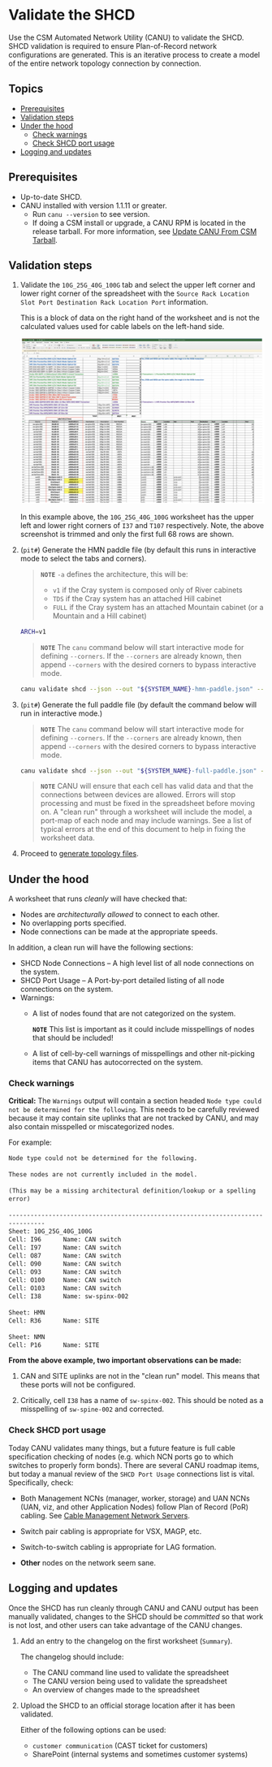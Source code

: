 # Validate the SHCD

Use the CSM Automated Network Utility (CANU) to validate the SHCD. SHCD validation is required to ensure Plan-of-Record network configurations are generated. This is an iterative process to create a model of the entire network topology connection by connection.

## Topics

- [Prerequisites](#prerequisites)
- [Validation steps](#validation-steps)
- [Under the hood](#under-the-hood)
  - [Check warnings](#check-warnings)
  - [Check SHCD port usage](#check-shcd-port-usage)
- [Logging and updates](#logging-and-updates)

## Prerequisites

- Up-to-date SHCD.
- CANU installed with version 1.1.11 or greater.
  - Run `canu --version` to see version.
  - If doing a CSM install or upgrade, a CANU RPM is located in the release tarball. For more information, see [Update CANU From CSM Tarball](canu/update_canu_from_csm_tarball.md).

## Validation steps

1. Validate the `10G_25G_40G_100G` tab and select the upper left corner and lower right corner of the spreadsheet with the `Source Rack Location Slot Port Destination Rack Location Port` information.

   This is a block of data on the right hand of the worksheet and is not the calculated values used for cable labels on the left-hand side.

   ![SHCD example](img/shcd_example.png "SHCD example")

   In this example above, the `10G_25G_40G_100G` worksheet has the upper left and lower right corners of `I37` and `T107` respectively.
   Note, the above screenshot is trimmed and only the first full 68 rows are shown.

1. (`pit#`) Generate the HMN paddle file (by default this runs in interactive mode to select the tabs and corners).

   > **`NOTE`**
   > `-a` defines the architecture, this will be:
   >
   > - `v1` if the Cray system is composed only of River cabinets
   > - `TDS` if the Cray system has an attached Hill cabinet
   > - `FULL` if the Cray system has an attached Mountain cabinet (or a Mountain and a Hill cabinet)

   ```bash
   ARCH=v1
   ```

   > **`NOTE`** The `canu` command below will start interactive mode for defining `--corners`. If
   > the `--corners` are already known, then append `--corners` with the desired corners to bypass interactive mode.

   ```bash
   canu validate shcd --json --out "${SYSTEM_NAME}-hmn-paddle.json" --tabs HMN -a "${ARCH}" --shcd <shcd_file.xlsx>
   ```

1. (`pit#`) Generate the full paddle file (by default the command below will run in interactive mode.)

   > **`NOTE`** The `canu` command below will start interactive mode for defining `--corners`. If
   > the `--corners` are already known, then append `--corners` with the desired corners to bypass interactive mode.

   ```bash
   canu validate shcd --json --out "${SYSTEM_NAME}-full-paddle.json" -a "${ARCH}" --shcd <shcd_file>.xlsx
   ```

   > **`NOTE`** CANU will ensure that each cell has valid data and that the connections between devices are allowed. Errors will stop processing and must be fixed in
   > the spreadsheet before moving on. A "clean run" through a worksheet will include the model, a port-map of each node and may include warnings. See a
   > list of typical errors at the end of this document to help in fixing the worksheet data.

1. Proceed to [generate topology files](../../../install/pre-installation.md#generate-topology-files).

## Under the hood

A worksheet that runs *cleanly* will have checked that:

- Nodes are *architecturally allowed* to connect to each other.
- No overlapping ports specified.
- Node connections can be made at the appropriate speeds.

In addition, a clean run will have the following sections:

- SHCD Node Connections – A high level list of all node connections on the system.
- SHCD Port Usage – A Port-by-port detailed listing of all node connections on the system.
- Warnings:
  - A list of nodes found that are not categorized on the system.

    **`NOTE`** This list is important as it could include misspellings of nodes that should be included!

  - A list of cell-by-cell warnings of misspellings and other nit-picking items that CANU has autocorrected on the system.

### Check warnings

**Critical:** The `Warnings` output will contain a section headed `Node type could not be determined for the following`. This needs to
be carefully reviewed because it may contain site uplinks that are not tracked by CANU, and may also contain misspelled or miscategorized
nodes.

For example:

```text
Node type could not be determined for the following.

These nodes are not currently included in the model.

(This may be a missing architectural definition/lookup or a spelling error)

--------------------------------------------------------------------------------
Sheet: 10G_25G_40G_100G
Cell: I96      Name: CAN switch
Cell: I97      Name: CAN switch
Cell: O87      Name: CAN switch
Cell: O90      Name: CAN switch
Cell: O93      Name: CAN switch
Cell: O100     Name: CAN switch
Cell: O103     Name: CAN switch
Cell: I38      Name: sw-spinx-002

Sheet: HMN
Cell: R36      Name: SITE

Sheet: NMN
Cell: P16      Name: SITE
```

**From the above example, two important observations can be made:**

1. CAN and SITE uplinks are not in the "clean run" model. This means that these ports will not be configured.

1. Critically, cell `I38` has a name of `sw-spinx-002`. This should be noted as a misspelling of `sw-spine-002` and corrected.

### Check SHCD port usage

Today CANU validates many things, but a future feature is full cable specification checking of nodes (e.g. which NCN ports go to
which switches to properly form bonds). There are several CANU roadmap items, but today a manual review of the `SHCD Port Usage`
connections list is vital. Specifically, check:

- Both Management NCNs (manager, worker, storage) and UAN NCNs (UAN, viz, and other Application Nodes) follow Plan of Record (PoR)
  cabling. See [Cable Management Network Servers](cable_management_network_servers.md).

- Switch pair cabling is appropriate for VSX, MAGP, etc.

- Switch-to-switch cabling is appropriate for LAG formation.

- **Other** nodes on the network seem sane.

## Logging and updates

Once the SHCD has run cleanly through CANU and CANU output has been manually validated, changes to the SHCD should be
*committed* so that work is not lost, and other users can take advantage of the CANU changes.

1. Add an entry to the changelog on the first worksheet (`Summary`).

   The changelog should include:

   - The CANU command line used to validate the spreadsheet
   - The CANU version being used to validate the spreadsheet
   - An overview of changes made to the spreadsheet

1. Upload the SHCD to an official storage location after it has been validated.

   Either of the following options can be used:

   - `customer communication` (CAST ticket for customers)
   - SharePoint (internal systems and sometimes customer systems)
